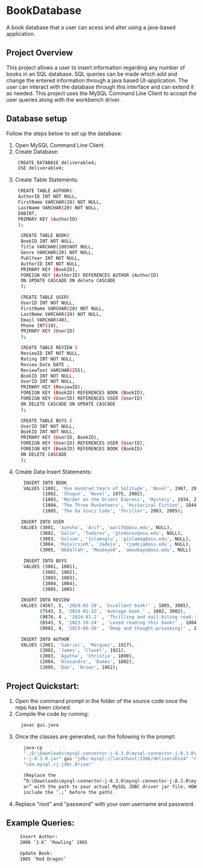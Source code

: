 # BookDatabase
A book database that a user can acess and alter using a java-based application.


## Project Overview
This project allows a user to insert information regarding any number of books in an SQL database. SQL queries can be made which add and change the entered information through a java based UI-application. The user can interact with the database through this interface and can extend it as needed. This project uses the MySQL Command Line Client to accept the user queries along with the workbench driver.


## Database setup
Follow the steps below to set up the database:
1. Open MySQL Command Line Client.
2. Create Database:
     ```bash
      CREATE DATABASE deliverable4;
      USE deliverable4;
    ```
3. Create Table Statements:
     ```bash
      CREATE TABLE AUTHOR(
      AuthorID INT NOT NULL,
      FirstName VARCHAR(20) NOT NULL,
      LastName VARCHAR(20) NOT NULL,
      DOBINT,
      PRIMARY KEY (AuthorID)
      );
    ```
    ```bash
      CREATE TABLE BOOK(
      BookID INT NOT NULL,
      Title VARCHAR(100)NOT NULL,
      Genre VARCHAR(20) NOT NULL,
      PublYear INT NOT NULL,
      AuthorID INT NOT NULL,
      PRIMARY KEY (BookID),
      FOREIGN KEY (AuthorID) REFERENCES AUTHOR (AuthorID)
      ON UPDATE CASCADE ON delete CASCADE
      );
    ```
    ```bash
      CREATE TABLE USER(
      UserID INT NOT NULL,
      FirstName VARCHAR(20) NOT NULL,
      LastName VARCHAR(20) NOT NULL,
      Email VARCHAR(40),
      Phone INT(10),
      PRIMARY KEY (UserID)
      );
    ```
    ```bash
      CREATE TABLE REVIEW (
      ReviewID INT NOT NULL,
      Rating INT NOT NULL,
      Review_Date DATE ,
      ReviewText VARCHAR(255),
      BookID INT NOT NULL,
      UserID INT NOT NULL,
      PRIMARY KEY (ReviewID),
      FOREIGN KEY (BookID) REFERENCES BOOK (BookID),
      FOREIGN KEY (UserID) REFERENCES USER (UserID)
      ON DELETE CASCADE ON UPDATE CASCADE
      );
    ```
    ```bash
      CREATE TABLE BUYS (
      UserID INT NOT NULL,
      BookID INT NOT NULL,
      PRIMARY KEY (UserID, BookID),
      FOREIGN KEY (UserID) REFERENCES USER (UserID),
      FOREIGN KEY (BookID) REFERENCES BOOK (BookID)
      ON DELETE CASCADE
      );
    ```
4. Create Data Insert Statements:
    ```bash
       INSERT INTO BOOK
       VALUES (1001, 'One Hundred Years of Solitude', 'Novel', 1967, 2001),
              (1002, 'Shogun', 'Novel', 1975, 2002),
              (1003, 'Murder on the Orient Express', 'Mystery', 1934, 2003),
              (1004, 'The Three Musketeers', 'Historical Fiction', 1844, 2004),
              (1005, 'The Da Vinci Code', 'Thriller', 2003, 2005);
    ```
    ```bash
      INSERT INTO USER
      VALUES (3001, 'Ayesha', 'Arif', 'aarif6@asu.edu', NULL),
             (3002, 'Galin', 'Todorov', 'gtodorov@asu.edu', NULL),
             (3003, 'Gulsum', 'Islamoglu', 'gislamog@asu.edu', NULL),
             (3004, 'Rajvirsinh', 'Jadeja', 'rjadeja@asu.edu', NULL),
             (3005, 'Abdallah', 'Moubayed', 'amoubaye@asu.edu', NULL)
    ```
    ```bash
       INSERT INTO BUYS
       VALUES (3001, 1001),
              (3002, 1002),
              (3003, 1003),
              (3004, 1004),
              (3005, 1005)
    ```
    ```bash
      INSERT INTO REVIEW
      VALUES (4567, 5, '2024-02-10', 'Excellent book!' , 1005, 3005),
             (7543, 3, '2024-01-15', 'Average book.' , 1002, 3002),
             (9876, 4 , '2024-01-2' , 'Thrilling and nail-biting read.' , 1003, 3003),
             (6543, 5, '2023-10-24' , 'Loved reading this book!' , 1004, 3004),
             (0982, 4, '2023-06-30' , 'Deep and thought-provoking!' , 1001, 3001)
    ```
    ```bash
      INSERT INTO AUTHOR
      VALUES (2001, 'Gabriel', 'Marquez', 1927),
             (2002, 'James', 'Clavel', 1921),
             (2003, 'Agatha', 'Christie', 1890),
             (2004, 'Alexandre', 'Dumas', 1802),
             (2005, 'Dan', 'Brown', 1962);
    ```


## Project Quickstart:
1. Open the command prompt in the folder of the source code once the repo has been cloned.
2. Compile the code by running:
    ```bash
      javac gui.java
    ```
3. Once the classes are generated, run the following in the prompt:
    ```bash
       java-cp
       ".;D:\Downloads\mysql-connector-j-8.3.0\mysql-connector-j-8.3.0\mysql-connecto
       r-j-8.3.0.jar" gui "jdbc:mysql://localhost:3306/deliverable4" "root" "password"
       "com.mysql.cj.jdbc.Driver"

       (Replace the
       “D:\Downloads\mysql-connector-j-8.3.0\mysql-connector-j-8.3.0\mysql-connector-j-8.3.0.j
       ar” with the path to your actual MySQL JDBC driver jar file. HOWEVER, ensure you
       include the ‘.;’ before the path).
    ```
4. Replace "root" and "password" with your own username and password.

## Example Queries:
   ```bash
        Insert Author:
        2006 ‘J.K’ ‘Rowling’ 1965
   ```
   ```bash
        Update Book:
        1005 ‘Red Dragon’
   ```
